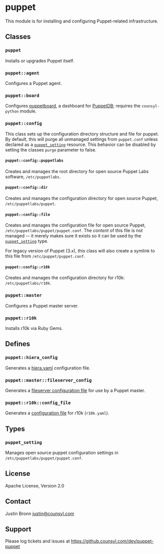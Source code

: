 puppet
======

This module is for installing and configuring Puppet-related infrastructure.

Classes
-------

### `puppet`

Installs or upgrades Puppet itself.

### `puppet::agent`

Configures a Puppet agent.

### `puppet::board`

Configures [puppetboard](https://github.com/nedap/puppetboard), a dashboard for [PuppetDB](https://docs.puppetlabs.com/puppetdb/); requires the `counsyl-python` module.

### `puppet::config`

This class sets up the configuration directory structure and file for puppet.
By default, this will purge all unmanaged settings from `puppet.conf` unless
declared as a [`puppet_setting`](#puppet-setting) resource.  This behavior
can be disabled by setting the classes `purge` parameter to false.

#### `puppet::config::puppetlabs`

Creates and manages the root directory for open source Puppet Labs software,
`/etc/puppetlabs`.

#### `puppet::config::dir`

Creates and manages the configuration directory for open source Puppet,
`/etc/puppetlabs/puppet`.

#### `puppet::config::file`

Creates and manages the configuration file for open source Puppet,
`/etc/puppetlabs/puppet/puppet.conf`.  The *content* of this file is
not managed -- it merely makes sure it exists so it can be used by
the [`puppet_setting`](#puppet-setting) type.

For legacy version of Puppet (3.x), this class will also create a symlink to
this file from `/etc/puppet/puppet.conf`.

#### `puppet::config::r10k`

Creates and manages the configuration directory for r10k:
`/etc/puppetlabs/r10k`.

### `puppet::master`

Configures a Puppet master server.

### `puppet::r10k`

Installs r10k via Ruby Gems.

Defines
-------

### `puppet::hiera_config`

Generates a [hiera.yaml](http://docs.puppetlabs.com/hiera/1/configuring.html) configuration file.

### `puppet::master::fileserver_config`

Generates a [fileserver configuration file](http://docs.puppetlabs.com/guides/file_serving.html) for use by a Puppet master.

### `puppet::r10k::config_file`

Generates a [configuration file](https://github.com/puppetlabs/r10k/blob/master/doc/dynamic-environments/configuration.mkd) for r10k (`r10k.yaml`).

Types
-----

### `puppet_setting`

Manages open source puppet configuration settings in `/etc/puppetlabs/puppet/puppet.conf`.

License
-------

Apache License, Version 2.0

Contact
-------

Justin Bronn <justin@counsyl.com>

Support
-------

Please log tickets and issues at https://github.counsyl.com/dev/puppet-puppet
